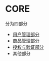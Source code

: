 # CORE
分为四部分        
- [用户管理部分](02.1-users.md)
- [商品管理部分](02.2-goods.md)
- [授权与验证部分](02.3-authorization.md)
- 其他部分